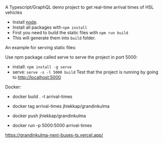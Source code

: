 A Typescript/GraphQL demo project to get real-time arrival times of HSL vehicles

- Install [node](https://nodejs.org/en/download/). 
- Install all packages with `npm install`
- First you need to build the static files with `npm run build`
- This will generate them into `build` folder.

An example for serving static files:

Use npm package called serve to serve the project in port 5000:
- install: `npm install -g serve`
- serve: `serve -s -l 5000 build`
Test that the project is running by going to <http://localhost:5000>

Docker:
- docker build . -t arrival-times
- docker tag arrival-times jhiekkap/grandinkulma 
- docker push jhiekkap/grandinkulma

- docker run -p 5000:5000 arrival-times

https://grandinkulma-next-buses-ts.vercel.app/



 
